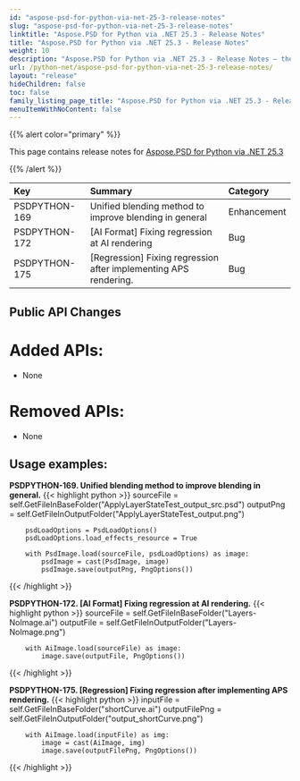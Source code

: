 ```yaml
---
id: "aspose-psd-for-python-via-net-25-3-release-notes"
slug: "aspose-psd-for-python-via-net-25-3-release-notes"
linktitle: "Aspose.PSD for Python via .NET 25.3 - Release Notes"
title: "Aspose.PSD for Python via .NET 25.3 - Release Notes"
weight: 10
description: "Aspose.PSD for Python via .NET 25.3 - Release Notes – the latest updates and fixes."
url: /python-net/aspose-psd-for-python-via-net-25-3-release-notes/
layout: "release"
hideChildren: false
toc: false
family_listing_page_title: "Aspose.PSD for Python via .NET 25.3 - Release Notes"
menuItemWithNoContent: false
---
```



{{% alert color="primary" %}}

This page contains release notes for [Aspose.PSD for Python via .NET 25.3](https://pypi.org/project/aspose-psd/)

{{% /alert %}}

| **Key**       | **Summary**                                                               | **Category** |
|:--------------|:------------------------------------------------------------------------------------------|:-------------|
| PSDPYTHON-169 | Unified blending method to improve blending in general                                    | Enhancement  |
| PSDPYTHON-172 | [AI Format] Fixing regression at AI rendering                                             | Bug      |
| PSDPYTHON-175 | [Regression] Fixing regression after implementing APS rendering.                          | Bug          |

## **Public API Changes**

# **Added APIs:**
- None

# **Removed APIs:**
- None


## **Usage examples:**

**PSDPYTHON-169. Unified blending method to improve blending in general.**
{{< highlight python >}}
        sourceFile = self.GetFileInBaseFolder("ApplyLayerStateTest_output_src.psd")
        outputPng = self.GetFileInOutputFolder("ApplyLayerStateTest_output.png")

        psdLoadOptions = PsdLoadOptions()
        psdLoadOptions.load_effects_resource = True

        with PsdImage.load(sourceFile, psdLoadOptions) as image:
            psdImage = cast(PsdImage, image)
            psdImage.save(outputPng, PngOptions())
{{< /highlight >}}

**PSDPYTHON-172. [AI Format] Fixing regression at AI rendering.**
{{< highlight python >}}
        sourceFile = self.GetFileInBaseFolder("Layers-NoImage.ai")
        outputFile = self.GetFileInOutputFolder("Layers-NoImage.png")

        with AiImage.load(sourceFile) as image:
            image.save(outputFile, PngOptions())
{{< /highlight >}}

**PSDPYTHON-175. [Regression] Fixing regression after implementing APS rendering.**
{{< highlight python >}}
        inputFile = self.GetFileInBaseFolder("shortCurve.ai")
        outputFilePng = self.GetFileInOutputFolder("output_shortCurve.png")

        with AiImage.load(inputFile) as img:
            image = cast(AiImage, img)
            image.save(outputFilePng, PngOptions())
{{< /highlight >}}
